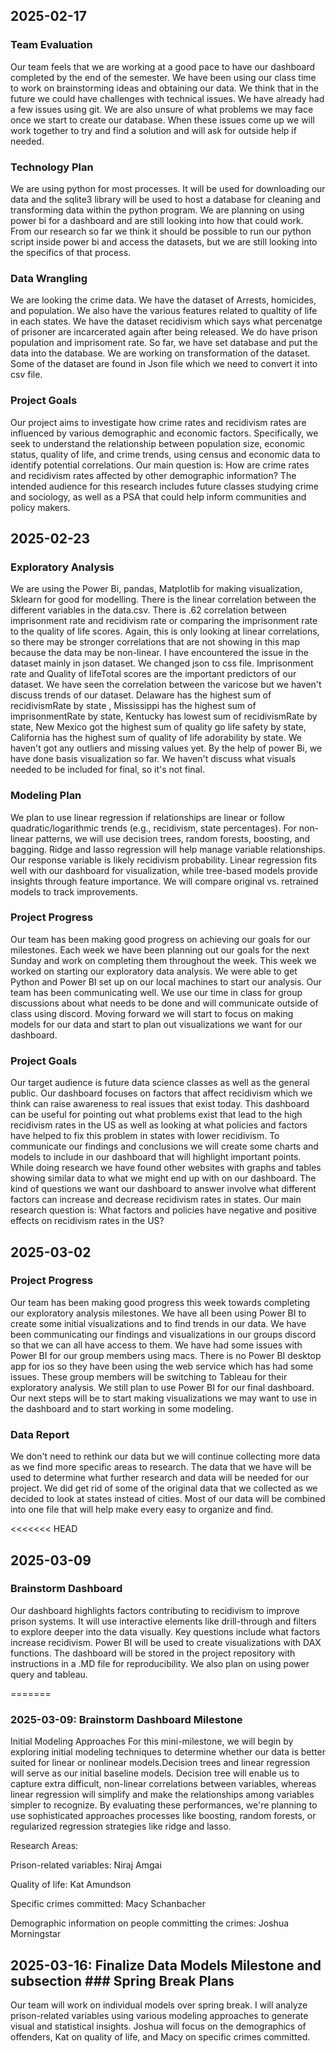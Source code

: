 
 ## 2025-02-17
 
 ### Team Evaluation

 Our team feels that we are working at a good pace to have our dashboard completed by the end of the semester. We have been using our class time to work on brainstorming ideas and obtaining our data. We think that in the future we could have challenges with technical issues. We have already had a few issues using git. We are also unsure of what problems we may face once we start to create our database. When these issues come up we will work together to try and find a solution and will ask for outside help if needed.


 ### Technology Plan

 We are using python for most processes. It will be used for downloading our data and the sqlite3 library will be used to host a database for cleaning and transforming data within the python program. We are planning on using power bi for a dashboard and are still looking into how that could work. From our research so far we think it should be possible to run our python script inside power bi and access the datasets, but we are still looking into the specifics of that process.  


 ### Data Wrangling
 
We are looking the crime data. We have the dataset of Arrests, homicides, and population. We also have the various features related to qualtity of life in each states. We have the dataset recidivism which says what percenatge of prisoner are incarcerated again after being released. We do have prison population and imprisoment rate. So far, we have set database and put the data into the database. We are working on transformation of the dataset. Some of the dataset are found in Json file which we need to convert it into csv file. 


 ### Project Goals
 
 Our project aims to investigate how crime rates and recidivism rates are influenced by various demographic and economic factors. Specifically, we seek to understand the relationship between population size, economic status, quality of life, and crime trends, using census and economic data to identify potential correlations. Our main question is: How are crime rates and recidivism rates affected by other demographic information? The intended audience for this research includes future classes studying crime and sociology, as well as a PSA that could help inform communities and policy makers.

  
  ## 2025-02-23
 
 ### Exploratory Analysis

We are using the Power Bi,  pandas, Matplotlib for making visualization, Sklearn for good for modelling. There is the linear correlation between the different variables in the data.csv. There is  .62 correlation between imprisonment rate and recidivism rate or comparing the imprisonment rate to the quality of life scores. Again, this is only looking at linear correlations, so there may be stronger correlations that are not showing in this map because the data may be non-linear. I have encountered the issue in the dataset mainly in json dataset. We changed  json to css file. Imprisonment rate and Quality of lifeTotal scores are the important predictors of our dataset. We have seen the correlation between the varicose but we haven't discuss trends of our dataset. Delaware  has the highest sum of recidivismRate by state , Mississippi has the highest sum of imprisonmentRate by state, Kentucky has lowest  sum of recidivismRate by state, New Mexico got the highest sum of quality go life safety by state, California has the highest sum of quality of life adorability by state. We haven't got any outliers and missing values yet. By the help of power Bi, we have done basis visualization so far. We haven't discuss what visuals needed to be included for final, so it's not final. 

### Modeling Plan

We plan to use linear regression if relationships are linear or follow quadratic/logarithmic trends (e.g., recidivism, state percentages). For non-linear patterns, we will use decision trees, random forests, boosting, and bagging. Ridge and lasso regression will help manage variable relationships. Our response variable is likely recidivism probability. Linear regression fits well with our dashboard for visualization, while tree-based models provide insights through feature importance. We will compare original vs. retrained models to track improvements.

### Project Progress

Our team has been making good progress on achieving our goals for our milestones. Each week we have been planning out our goals for the next Sunday and work on completing them throughout the week. This week we worked on starting our exploratory data analysis. We were able to get Python and Power BI set up on our local machines to start our analysis. Our team has been communicating well. We use our time in class for group discussions about what needs to be done and will communicate outside of class using discord. Moving forward we will start to focus on making models for our data and start to plan out visualizations we want for our dashboard.

### Project Goals

Our target audience is future data science classes as well as the general public. Our dashboard focuses on factors that affect recidivism which we think can raise awareness to real issues that exist today. This dashboard can be useful for pointing out what problems exist that lead to the high recidivism rates in the US as well as looking at what policies and factors have helped to fix this problem in states with lower recidivism. To communicate our findings and conclusions we will create some charts and models to include in our dashboard that will highlight important points. While doing research we have found other websites with graphs and tables showing similar data to what we might end up with on our dashboard. The kind of questions we want our dashboard to answer involve what different factors can increase and decrease recidivism rates in states. Our main research question is: What factors and policies have negative and positive effects on recidivism rates in the US?

## 2025-03-02

### Project Progress
Our team has been making good progress this week towards completing our exploratory analysis milestones. We have all been using Power BI to create some initial visualizations and to find trends in our data. We have been communicating our findings and visualizations in our groups discord so that we can all have access to them. We have had some issues with Power BI for our group members using macs. There is no Power BI desktop app for ios so they have been using the web service which has had some issues. These group members will be switching to Tableau for their exploratory analysis. We still plan to use Power BI for our final dashboard. Our next steps will be to start making visualizations we may want to use in the dashboard and to start working in some modeling.

### Data Report
We don't need to rethink our data but we will continue collecting more data as we find more specific areas to research. The data that we have will be used to determine what further research and data will be needed for our project. We did get rid of some of the original data that we collected as we decided to look at states instead of cities. Most of our data will be combined into one file that will help make every easy to organize and find.

<<<<<<< HEAD
## 2025-03-09

### Brainstorm Dashboard

Our dashboard highlights factors contributing to recidivism to improve prison systems. It will use interactive elements like drill-through and filters to explore deeper into the data visually. Key questions include what factors increase recidivism. Power BI will be used to create visualizations with DAX functions. The dashboard will be stored in the project repository with instructions in a .MD file for reproducibility. We also plan on using power query and tableau. 

=======
### 2025-03-09: Brainstorm Dashboard Milestone
Initial Modeling Approaches
For this mini-milestone, we will begin by exploring initial modeling techniques to determine whether our data is better suited for linear or nonlinear models.Decision trees and linear regression will serve as our initial baseline models. Decision tree will enable us to capture extra difficult, non-linear correlations between variables, whereas linear regression will simplify and make the relationships among variables simpler to recognize. By evaluating these performances, we're planning to use sophisticated approaches processes like boosting, random forests, or regularized regression strategies like ridge and lasso.

 Research Areas:

Prison-related variables: Niraj Amgai

Quality of life: Kat Amundson

Specific crimes committed: Macy Schanbacher

Demographic information on people committing the crimes: Joshua Morningstar

## 2025-03-16: Finalize Data Models Milestone and subsection ### Spring Break Plans

Our team will work on individual models over spring break. I will analyze prison-related variables using various modeling approaches to generate visual and statistical insights. Joshua will focus on the demographics of offenders, Kat on quality of life, and Macy on specific crimes committed.